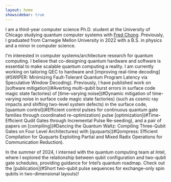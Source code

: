 ```yaml
---
layout: home
showsidebar: true
---
```


I am a third-year computer science Ph.D. student at the University of Chicago studying quantum computer systems with <a href="https://people.cs.uchicago.edu/~ftchong/" target="_blank" rel="noopener noreferrer">Fred Chong</a>. Previously, I graduated from Carnegie Mellon University in 2022 with a B.S. in physics and a minor in computer science. 

I'm interested in computer systems/architecture research for quantum computing. I believe that co-designing quantum hardware and software is essential to make scalable quantum computing a reality. I am currently working on tailoring QEC to hardware and [improving real-time decoding](#SWIPER: Minimizing Fault-Tolerant Quantum Program Latency via Speculative Window Decoding). Previously, I have published work on [software mitigation](#Averting multi-qubit burst errors in surface code magic state factories) of [time-varying noise](#Dynamic mitigation of time-varying noise in surface code magic state factories) (such as cosmic ray impacts and shifting two-level system defects) in the surface code, [quantum control](#Efficient control pulses for continuous quantum gate families through coordinated re-optimization) pulse [optimization](#Time-Efficient Qudit Gates through Incremental Pulse Re-seeding), and a pair of papers on [compiling](#Dancing the Quantum Waltz: Compiling Three-Qubit Gates on Four Level Architectures) with [ququarts](#Qompress: Efficient Compilation for Ququarts Exploiting Partial and Mixed Radix Operations for Communication Reduction).

In the summer of 2024, I interned with the quantum computing team at Intel, where I explored the relationship between qubit configuration and two-qubit gate schedules, providing guidance for Intel’s quantum roadmap. Check out the [publication](#Short two-qubit pulse sequences for exchange-only spin qubits in two-dimensional layouts)!